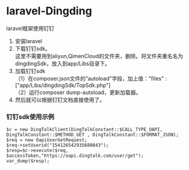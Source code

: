 # laravel-Dingding
laravel框架使用钉钉

1. 安装laravel 
2. 下载钉钉sdk。    
这里不需要用到aliyun,QimenCloud的文件夹，删除。将文件夹重名名为dingdingSdk，放入到app/Libs目录下。   
3. 加载钉钉sdk   
（1）在composer.json文件的“autoload”字段，加上值："files" : ["app/Libs/dingdingSdk/TopSdk.php"]    
（2）运行composer dump-autoload，更新加载器。    
4. 然后就可以根据钉钉文档直接使用了。

### 钉钉sdk使用示例
```
$c = new DingTalkClient(DingTalkConstant::$CALL_TYPE_OAPI, DingTalkConstant::$METHOD_GET , DingTalkConstant::$FORMAT_JSON);
$req = new OapiUserGetRequest;
$req->setUserid("154126542935680843");
$resp=$c->execute($req, $accessToken,"https://oapi.dingtalk.com/user/get");
var_dump($resp);
```
